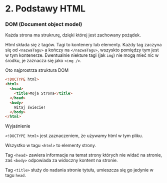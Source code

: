 # 2. Podstawy HTML

### DOM (Document object model)

Każda strona ma strukrurę, dzięki której jest zachowany pożądek.

Html składa się z tagów. Tagi to kontenery lub elementy. Każdy tag zaczyna się od `<nazwaTagu>` a kończy na `</nazwaTagu>`, wszyskto pomiędzy tym jest w tym kontenerze. Ewentualnie niekture tagi (jak `img`) nie mogą mieć nic w środku, je zaznacza się jako `<img />`.

Oto najprostrza struktura DOM

```html
<!DOCTYPE html>
<html>
  <head>
    <title>Moja Strona</title>
  </head>
  <body>
    Witaj świecie!
  </body>
</html>
```

Wyjaśnienie

`<!DOCTYPE html>` jest zaznaczeniem, że używamy html w tym pliku.

Wszystko w tagu `<html>` to elementy strony.

Tag `<head>` zawiera informacje na temat strony których nie widać na stronie, zaś `<body>` odpowiada za widoczny kontent na stronie.

Tag `<title>` służy do nadania stronie tytułu, umieszcza się go jedynie w tagu `head`.
